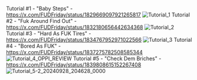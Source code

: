 Tutorial #1 - "Baby Steps" - https://x.com/FUDFriday/status/1829669097921265817
![Tutorial_1](https://github.com/user-attachments/assets/bbac692a-4b27-42f7-954c-80d60fb27bb3)
Tutorial #2 - "Fuk Around Find Out" - https://x.com/FUDFriday/status/1832180656442634368
![Tutorial_2](https://github.com/user-attachments/assets/73ae1409-219e-47a0-9e53-24bcf140b8bd)
Tutorial #3 - "Hard As FUK Tires" - https://x.com/FUDFriday/status/1834767952971022566
![Tutorial_3](https://github.com/user-attachments/assets/2814acf7-a77b-441b-b314-2f02527fb7d9)
Tutorial #4 - "Bored As FUK" - https://x.com/FUDFriday/status/1837275782508585344
![Tutorial_4_OPPI_REVIEW](https://github.com/user-attachments/assets/9c24c87c-da6c-487d-8e07-d43fde80c788)
Tutorial #5 - "Check Dem Briches" - https://x.com/FUDFriday/status/1839808615152267408
![Tutorial_5-2_20240928_204628_0000](https://github.com/user-attachments/assets/0b820487-0494-4da4-a327-9232c2c1ca20)
